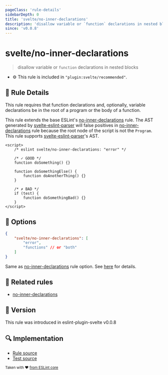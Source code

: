 ```yaml
---
pageClass: 'rule-details'
sidebarDepth: 0
title: 'svelte/no-inner-declarations'
description: 'disallow variable or `function` declarations in nested blocks'
since: 'v0.0.8'
---
```


# svelte/no-inner-declarations

> disallow variable or `function` declarations in nested blocks

- :gear: This rule is included in `"plugin:svelte/recommended"`.

## :book: Rule Details

This rule requires that function declarations and, optionally, variable declarations be in the root of a program or the body of a function.

This rule extends the base ESLint's [no-inner-declarations] rule. The AST generated by [svelte-eslint-parser] will false positives in [no-inner-declarations] rule because the root node of the script is not the `Program`.  
This rule supports [svelte-eslint-parser]'s AST.

[svelte-eslint-parser]: https://github.com/sveltejs/svelte-eslint-parser

<ESLintCodeBlock>

<!--eslint-skip-->

```svelte
<script>
	/* eslint svelte/no-inner-declarations: "error" */

	/* ✓ GOOD */
	function doSomething() {}

	function doSomethingElse() {
		function doAnotherThing() {}
	}

	/* ✗ BAD */
	if (test) {
		function doSomethingBad() {}
	}
</script>
```

</ESLintCodeBlock>

## :wrench: Options

```json
{
	"svelte/no-inner-declarations": [
		"error",
		"functions" // or "both"
	]
}
```

Same as [no-inner-declarations] rule option. See [here](https://eslint.org/docs/rules/no-inner-declarations#options) for details.

## :couple: Related rules

- [no-inner-declarations]

[no-inner-declarations]: https://eslint.org/docs/rules/no-inner-declarations

## :rocket: Version

This rule was introduced in eslint-plugin-svelte v0.0.8

## :mag: Implementation

- [Rule source](https://github.com/sveltejs/eslint-plugin-svelte/blob/main/src/rules/no-inner-declarations.ts)
- [Test source](https://github.com/sveltejs/eslint-plugin-svelte/blob/main/tests/src/rules/no-inner-declarations.ts)

<sup>Taken with ❤️ [from ESLint core](https://eslint.org/docs/rules/no-inner-declarations)</sup>

